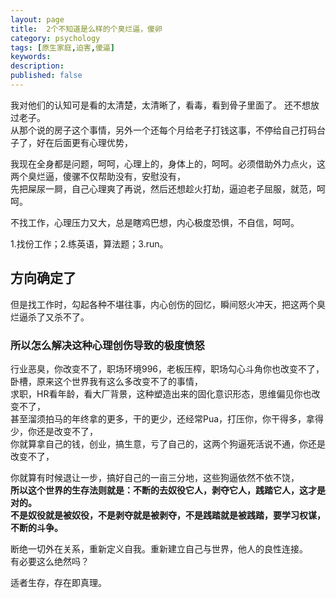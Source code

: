 ```yaml
---
layout: page
title:  2个不知道是么样的个臭烂逼，傻卵
category: psychology
tags: [原生家庭,迫害,傻逼]
keywords:
description:
published: false
---
```


我对他们的认知可是看的太清楚，太清晰了，看毒，看到骨子里面了。   还不想放过老子。  
从那个说的房子这个事情，另外一个还每个月给老子打钱这事，不停给自己打码台子了，好在后面更有心理优势，  

我现在全身都是问题，呵呵，心理上的，身体上的，呵呵。必须借助外力点火，这两个臭烂逼，傻骡不仅帮助没有，安慰没有，  
先把屎尿一屙，自己心理爽了再说，然后还想趁火打劫，逼迫老子屈服，就范，呵呵。  

不找工作，心理压力又大，总是瞎鸡巴想，内心极度恐惧，不自信，呵呵。    

1.找份工作；2.练英语，算法题；3.run。

## 方向确定了
但是找工作时，勾起各种不堪往事，内心创伤的回忆，瞬间怒火冲天，把这两个臭烂逼杀了又杀不了。  

### 所以怎么解决这种心理创伤导致的极度愤怒
行业恶臭，你改变不了，职场环境996，老板压榨，职场勾心斗角你也改变不了，   
卧槽，原来这个世界我有这么多改变不了的事情，  
求职，HR看年龄，看大厂背景，这种塑造出来的固化意识形态，思维偏见你也改变不了，  
甚至溜须拍马的年终拿的更多，干的更少，还经常Pua，打压你，你干得多，拿得少，你还是改变不了，  
你就算拿自己的钱，创业，搞生意，亏了自己的，这两个狗逼死活说不通，你还是改变不了，  


你就算有时候退让一步，搞好自己的一亩三分地，这些狗逼依然不依不饶，    
**所以这个世界的生存法则就是：不断的去奴役它人，剥夺它人，践踏它人，这才是对的。**  
**不是奴役就是被奴役，不是剥夺就是被剥夺，不是践踏就是被践踏，要学习权谋，不断的斗争。**  

断绝一切外在关系，重新定义自我。重新建立自己与世界，他人的良性连接。  
有必要这么绝然吗？

适者生存，存在即真理。





















